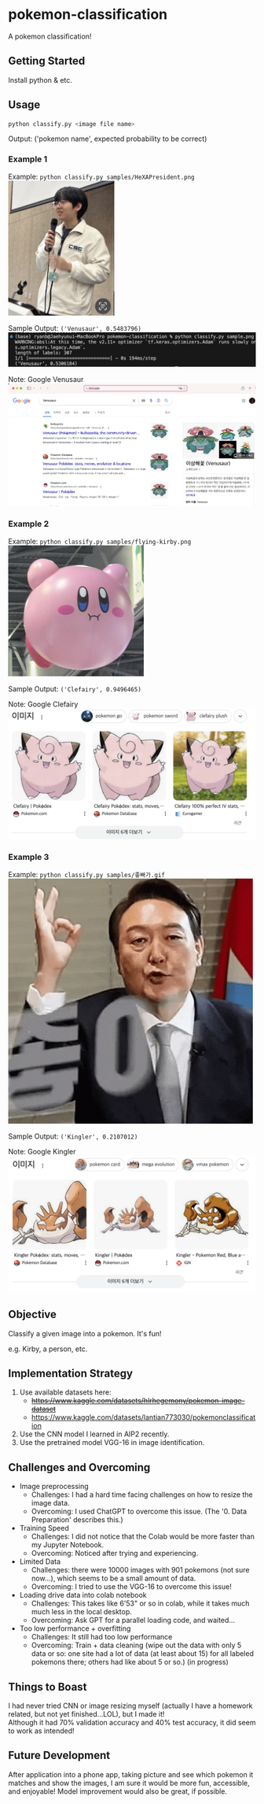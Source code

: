 # pokemon-classification
A pokemon classification!

## Getting Started

Install python & etc.

## Usage

```bash
python classify.py <image file name>
```

Output: ('pokemon name', expected probability to be correct)

### Example 1

<!-- To resize an image in Markdown, you can't directly specify the size like you might do in HTML or with some image editing tools. Markdown itself does not support resizing images by width and height attributes within its syntax. However, you have a few options depending on where you are going to use the Markdown file: -->

Example: `python classify.py samples/HeXAPresident.png`
![Sample Image](samples/HeXAPresident.png)

Sample Output: `('Venusaur', 0.5483796)`
![Sample Output](sample_outputs/sample_output.png)

Note: Google Venusaur
![Venusaur Image](sample_outputs/sample_note.png)

### Example 2

Example: `python classify.py samples/flying-kirby.png`
![Flying Kirby](samples/flying-kirby.png)

Sample Output: `('Clefairy', 0.9496465)`

Note: Google Clefairy
![Clefairy Image](sample_outputs/clefairy.png)

### Example 3

Example: `python classify.py samples/좋빠가.gif `
![Korean President Image](samples/좋빠가.gif)

Sample Output: `('Kingler', 0.2107012)`

Note: Google Kingler
![Kingle Image](sample_outputs/kingle_image.png)

## Objective

Classify a given image into a pokemon. It's fun!

e.g. Kirby, a person, etc.

## Implementation Strategy

1. Use available datasets here:
   - ~~https://www.kaggle.com/datasets/hlrhegemony/pokemon-image-dataset~~
   - https://www.kaggle.com/datasets/lantian773030/pokemonclassification
2. Use the CNN model I learned in AIP2 recently.
3. Use the pretrained model VGG-16 in image identification.

## Challenges and Overcoming

- Image preprocessing
  - Challenges: I had a hard time facing challenges on how to resize the image data.
  - Overcoming: I used ChatGPT to overcome this issue. (The '0. Data Preparation' describes this.)
- Training Speed
  - Challenges: I did not notice that the Colab would be more faster than my Jupyter Notebook.
  - Overcoming: Noticed after trying and experiencing.
- Limited Data
  - Challenges: there were 10000 images with 901 pokemons (not sure now...), which seems to be a small amount of data.
  - Overcoming: I tried to use the VGG-16 to overcome this issue!
- Loading drive data into colab notebook
  - Challenges: This takes like 6'53" or so in colab, while it takes much much less in the local desktop.
  - Overcoming: Ask GPT for a parallel loading code, and waited...
- Too low performance + overfitting
  - Challenges: It still had too low performance
  - Overcoming: Train + data cleaning (wipe out the data with only 5 data or so: one site had a lot of data (at least about 15) for all labeled pokemons there; others had like about 5 or so.) (in progress)

## Things to Boast

I had never tried CNN or image resizing myself (actually I have a homework related, but not yet finished...LOL), but I made it! \
Although it had 70% validation accuracy and 40% test accuracy, it did seem to work as intended!

## Future Development

After application into a phone app, taking picture and see which pokemon it matches and show the images, I am sure it would be more fun, accessible, and enjoyable! Model improvement would also be great, if possible.


